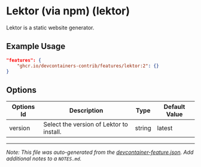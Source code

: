 

# Lektor (via npm) (lektor)

Lektor is a static website generator.

## Example Usage

```json
"features": {
    "ghcr.io/devcontainers-contrib/features/lektor:2": {}
}
```

## Options

| Options Id | Description | Type | Default Value |
|-----|-----|-----|-----|
| version | Select the version of Lektor to install. | string | latest |



---

_Note: This file was auto-generated from the [devcontainer-feature.json](https://github.com/devcontainers-contrib/features/blob/main/src/lektor/devcontainer-feature.json).  Add additional notes to a `NOTES.md`._
